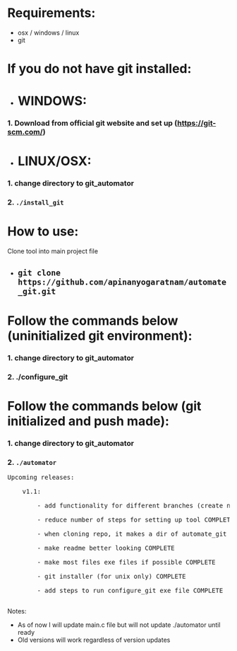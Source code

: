 # Requirements:
* osx / windows / linux
* git

# If you do not have git installed:
- # WINDOWS: 
### 1. Download from official git website and set up (https://git-scm.com/)
- # LINUX/OSX: 
### 1. change directory to git_automator
### 2. `./install_git`

# How to use:
Clone tool into main project file
* ## `git clone https://github.com/apinanyogaratnam/automate_git.git`

# Follow the commands below (uninitialized git environment):
### 1. change directory to git_automator
### 2. ./configure_git

# Follow the commands below (git initialized and push made): 
### 1. change directory to git_automator
### 2. `./automator`

<pre>
Upcoming releases: <br />
    v1.1: <br />
        - add functionality for different branches (create new file) <br />
        - reduce number of steps for setting up tool COMPLETE <br />
        - when cloning repo, it makes a dir of automate_git (update commands with this change) COMPLETE <br />
        - make readme better looking COMPLETE <br />
        - make most files exe files if possible COMPLETE <br />
        - git installer (for unix only) COMPLETE <br />
        - add steps to run configure_git exe file COMPLETE <br />
</pre>

Notes: <br />
- As of now I will update main.c file but will not update ./automator until ready 
- Old versions will work regardless of version updates